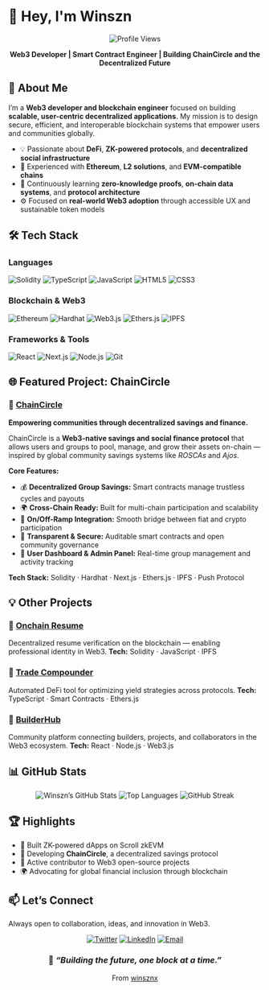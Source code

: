 # 👋 Hey, I'm Winszn

<div align="center">

![Profile Views](https://komarev.com/ghpvc/?username=winsznx\&color=blueviolet\&style=flat-square)

**Web3 Developer | Smart Contract Engineer | Building ChainCircle and the Decentralized Future**

</div>

## 🚀 About Me

I’m a **Web3 developer and blockchain engineer** focused on building **scalable, user-centric decentralized applications**. My mission is to design secure, efficient, and interoperable blockchain systems that empower users and communities globally.

* 💡 Passionate about **DeFi**, **ZK-powered protocols**, and **decentralized social infrastructure**
* 🧩 Experienced with **Ethereum**, **L2 solutions**, and **EVM-compatible chains**
* 🧠 Continuously learning **zero-knowledge proofs**, **on-chain data systems**, and **protocol architecture**
* ⚙️ Focused on **real-world Web3 adoption** through accessible UX and sustainable token models

## 🛠️ Tech Stack

### Languages

![Solidity](https://img.shields.io/badge/-Solidity-363636?style=flat-square\&logo=solidity\&logoColor=white)
![TypeScript](https://img.shields.io/badge/-TypeScript-3178C6?style=flat-square\&logo=typescript\&logoColor=white)
![JavaScript](https://img.shields.io/badge/-JavaScript-F7DF1E?style=flat-square\&logo=javascript\&logoColor=black)
![HTML5](https://img.shields.io/badge/-HTML5-E34F26?style=flat-square\&logo=html5\&logoColor=white)
![CSS3](https://img.shields.io/badge/-CSS3-1572B6?style=flat-square\&logo=css3\&logoColor=white)

### Blockchain & Web3

![Ethereum](https://img.shields.io/badge/-Ethereum-3C3C3D?style=flat-square\&logo=ethereum\&logoColor=white)
![Hardhat](https://img.shields.io/badge/-Hardhat-FFF100?style=flat-square\&logo=hardhat\&logoColor=black)
![Web3.js](https://img.shields.io/badge/-Web3.js-F16822?style=flat-square\&logo=web3.js\&logoColor=white)
![Ethers.js](https://img.shields.io/badge/-Ethers.js-2534A3?style=flat-square\&logo=ethers\&logoColor=white)
![IPFS](https://img.shields.io/badge/-IPFS-65C2CB?style=flat-square\&logo=ipfs\&logoColor=white)

### Frameworks & Tools

![React](https://img.shields.io/badge/-React-61DAFB?style=flat-square\&logo=react\&logoColor=black)
![Next.js](https://img.shields.io/badge/-Next.js-000000?style=flat-square\&logo=nextdotjs\&logoColor=white)
![Node.js](https://img.shields.io/badge/-Node.js-339933?style=flat-square\&logo=node.js\&logoColor=white)
![Git](https://img.shields.io/badge/-Git-F05032?style=flat-square\&logo=git\&logoColor=white)

## 🌐 Featured Project: **ChainCircle**

### 🔗 [ChainCircle](https://github.com/winsznx/chaincircle)

**Empowering communities through decentralized savings and finance.**

ChainCircle is a **Web3-native savings and social finance protocol** that allows users and groups to pool, manage, and grow their assets on-chain — inspired by global community savings systems like *ROSCAs* and *Ajos*.

**Core Features:**

* 💰 **Decentralized Group Savings:** Smart contracts manage trustless cycles and payouts
* 🌍 **Cross-Chain Ready:** Built for multi-chain participation and scalability
* 🏦 **On/Off-Ramp Integration:** Smooth bridge between fiat and crypto participation
* 🔐 **Transparent & Secure:** Auditable smart contracts and open community governance
* 📱 **User Dashboard & Admin Panel:** Real-time group management and activity tracking

**Tech Stack:** Solidity · Hardhat · Next.js · Ethers.js · IPFS · Push Protocol

## 💡 Other Projects

### 🧱 [Onchain Resume](https://github.com/winsznx/onchain-resume)

Decentralized resume verification on the blockchain — enabling professional identity in Web3.
**Tech:** Solidity · JavaScript · IPFS

### 🧰 [Trade Compounder](https://github.com/winsznx/trade-compounder)

Automated DeFi tool for optimizing yield strategies across protocols.
**Tech:** TypeScript · Smart Contracts · Ethers.js

### 👥 [BuilderHub](https://github.com/winsznx/builderhub)

Community platform connecting builders, projects, and collaborators in the Web3 ecosystem.
**Tech:** React · Node.js · Web3.js

## 📊 GitHub Stats

<div align="center">

![Winszn’s GitHub Stats](https://github-readme-stats.vercel.app/api?username=winsznx\&show_icons=true\&theme=tokyonight\&hide_border=true\&count_private=true)
![Top Languages](https://github-readme-stats.vercel.app/api/top-langs/?username=winsznx\&layout=compact\&theme=tokyonight\&hide_border=true)
![GitHub Streak](https://github-readme-streak-stats.herokuapp.com/?user=winsznx\&theme=tokyonight\&hide_border=true)

</div>

## 🏆 Highlights

* 🧠 Built ZK-powered dApps on Scroll zkEVM
* 🚀 Developing **ChainCircle**, a decentralized savings protocol
* 💼 Active contributor to Web3 open-source projects
* 🌍 Advocating for global financial inclusion through blockchain

## 📫 Let’s Connect

Always open to collaboration, ideas, and innovation in Web3.

<div align="center">

[![Twitter](https://img.shields.io/badge/-Twitter-1DA1F2?style=flat-square\&logo=twitter\&logoColor=white)](https://twitter.com/winsznx)
[![LinkedIn](https://img.shields.io/badge/-LinkedIn-0A66C2?style=flat-square\&logo=linkedin\&logoColor=white)](https://linkedin.com/in/winsznx)
[![Email](https://img.shields.io/badge/-Email-D14836?style=flat-square\&logo=gmail\&logoColor=white)](mailto:your.email@example.com)

</div>

<div align="center">

### 💭 *“Building the future, one block at a time.”*

From [winsznx](https://github.com/winsznx)

</div>
